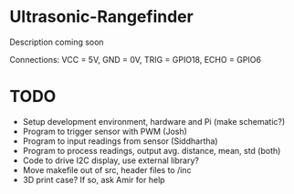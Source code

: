 # Ultrasonic-Rangefinder

Description coming soon

Connections: VCC = 5V, GND = 0V, TRIG = GPIO18, ECHO = GPIO6

# TODO

* Setup development environment, hardware and Pi (make schematic?)
* Program to trigger sensor with PWM (Josh)
* Program to input readings from sensor (Siddhartha)
* Program to process readings, output avg. distance, mean, std (both)
* Code to drive I2C display, use external library?
* Move makefile out of src, header files to /inc
* 3D print case? If so, ask Amir for help
